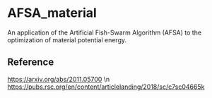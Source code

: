 # AFSA_material
An application of the Artificial Fish-Swarm Algorithm (AFSA) to the optimization of material potential energy.

## Reference
https://arxiv.org/abs/2011.05700 \n
https://pubs.rsc.org/en/content/articlelanding/2018/sc/c7sc04665k
